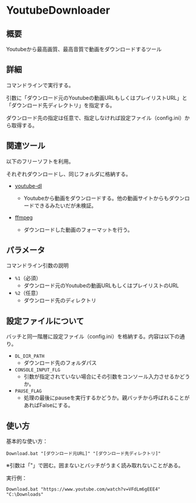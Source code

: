 YoutubeDownloader
====

## 概要
Youtubeから最高画質、最高音質で動画をダウンロードするツール

## 詳細
コマンドラインで実行する。

引数に「ダウンロード元のYoutubeの動画URLもしくはプレイリストURL」と「ダウンロード先ディレクトリ」を指定する。

ダウンロード先の指定は任意で、指定しなければ設定ファイル（config.ini）から取得する。

## 関連ツール
以下のフリーソフトを利用。

それぞれダウンロードし、同じフォルダに格納する。

- [youtube-dl](https://github.com/ytdl-org/youtube-dl)
  - Youtubeから動画をダウンロードする。他の動画サイトからもダウンロードできるみたいだが未検証。

- [ffmpeg](https://ffmpeg.zeranoe.com/builds/)
  - ダウンロードした動画のフォーマットを行う。

## パラメータ
コマンドライン引数の説明

- `%1`（必須）
  - ダウンロード元のYoutubeの動画URLもしくはプレイリストのURL
- `%2`（任意）
  - ダウンロード先のディレクトリ

## 設定ファイルについて
バッチと同一階層に設定ファイル（config.ini）を格納する。内容は以下の通り。

- `DL_DIR_PATH`
  - ダウンロード先のフォルダパス
- `CONSOLE_INPUT_FLG`
  - 引数が指定されていない場合にその引数をコンソール入力させるかどうか。
- `PAUSE_FLAG`
  - 処理の最後にpauseを実行するかどうか。親バッチから呼ばれることがあればFalseにする。

## 使い方
基本的な使い方：
```
Download.bat "[ダウンロード元URL]" "[ダウンロード先ディレクトリ]"
```
※引数は「"」で囲む。囲まないとバッチがうまく読み取れないことがある。

実行例：
```
Download.bat "https://www.youtube.com/watch?v=VFdLm6gEEE4" "C:\Downloads"
```
